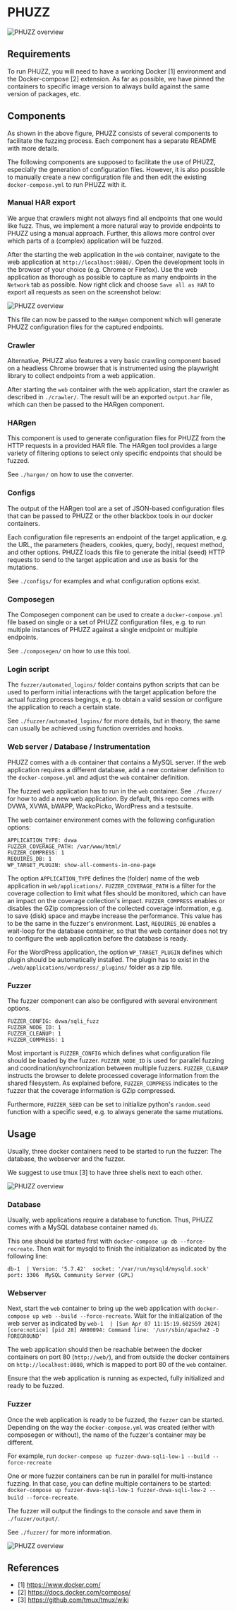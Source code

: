 PHUZZ
========================

![PHUZZ overview](../doc/phuzz-overview.png)

## Requirements

To run PHUZZ, you will need to have a working Docker [1] environment and the Docker-compose [2] extension. 
As far as possible, we have pinned the containers to specific image version to always build against the same version of packages, etc.

## Components

As shown in the above figure, PHUZZ consists of several components to facilitate the fuzzing process. Each component has a separate README with more details.

The following components are supposed to facilitate the use of PHUZZ, especially the generation of configuration files. However, it is also possible to manually create a new configuration file and then edit the existing `docker-compose.yml` to run PHUZZ with it.

### Manual HAR export

We argue that crawlers might not always find all endpoints that one would like fuzz. Thus, we implement a more natural way to provide endpoints to PHUZZ using a manual approach. Further, this allows more control over which parts of a (complex) application will be fuzzed. 

After the starting the web application in the `web` container, navigate to the web application at `http://localhost:8080/`. Open the development tools in the browser of your choice (e.g. Chrome or Firefox). Use the web application as thorough as possible to capture as many endpoints in the `Network` tab as possible. Now right click and choose `Save all as HAR` to export all requests as seen on the screenshot below:

![PHUZZ overview](../doc/save-har.png)

This file can now be passed to the `HARgen` component which will generate PHUZZ configuration files for the captured endpoints.

### Crawler

Alternative, PHUZZ also features a very basic crawling component based on a headless Chrome browser that is instrumented using the playwright library to collect endpoints from a web application. 

After starting the `web` container with the web application, start the crawler as described in `./crawler/`. The result will be an exported `output.har` file, which can then be passed to the HARgen component. 

### HARgen

This component is used to generate configuration files for PHUZZ from the HTTP requests in a provided HAR file. The HARgen tool provides a large variety of filtering options to select only specific endpoints that should be fuzzed. 

See `./hargen/` on how to use the converter.

### Configs

The output of the HARgen tool are a set of JSON-based configuration files that can be passed to PHUZZ or the other blackbox tools in our docker containers.

Each configuration file represents an endpoint of the target application, e.g. the URL, the parameters (headers, cookies, query, body), request method, and other options. PHUZZ loads this file to generate the initial (seed) HTTP requests to send to the target application and use as basis for the mutations. 

See `./configs/` for examples and what configuration options exist.

### Composegen

The Composegen component can be used to create a `docker-compose.yml` file based on single or a set of PHUZZ configuration files, e.g. to run multiple instances of PHUZZ against a single endpoint or multiple endpoints.

See `./composegen/` on how to use this tool.

### Login script

The `fuzzer/automated_logins/` folder contains python scripts that can be used to perform initial interactions with the target application before the actual fuzzing process begings, e.g. to obtain a valid session or configure the application to reach a certain state.

See `./fuzzer/automated_logins/` for more details, but in theory, the same can usually be achieved using function overrides and hooks.

### Web server / Database / Instrumentation

PHUZZ comes with a `db` container that contains a MySQL server. If the web application requires a different database, add a new container definition to the `docker-compose.yml` and adjust the `web` container definition.

The fuzzed web application has to run in the `web` container. See `./fuzzer/` for how to add a new web application. By default, this repo comes with DVWA, XVWA, bWAPP, WackoPicko, WordPress and a testsuite. 

The web container environment comes with the following configuration options:
```
APPLICATION_TYPE: dvwa
FUZZER_COVERAGE_PATH: /var/www/html/
FUZZER_COMPRESS: 1
REQUIRES_DB: 1
WP_TARGET_PLUGIN: show-all-comments-in-one-page
```

The option `APPLICATION_TYPE` defines the (folder) name of the web application in `web/applications/`. `FUZZER_COVERAGE_PATH` is a filter for the coverage collection to limit what files should be monitored, which can have an impact on the coverage collection's impact.
`FUZZER_COMPRESS` enables or disables the GZip compression of the collected coverage information, e.g. to save (disk) space and maybe increase the performance. This value has to be the same in the fuzzer's environment.
Last, `REQUIRES_DB` enables a wait-loop for the database container, so that the web container does not try to configure the web application before the database is ready.

For the WordPress application, the option `WP_TARGET_PLUGIN` defines which plugin should be automatically installed. The plugin has to exist in the `./web/applications/wordpress/_plugins/` folder as a zip file. 


### Fuzzer 
The fuzzer component can also be configured with several environment options.

```
FUZZER_CONFIG: dvwa/sqli_fuzz
FUZZER_NODE_ID: 1
FUZZER_CLEANUP: 1
FUZZER_COMPRESS: 1
```

Most important is `FUZZER_CONFIG` which defines what configuration file should be loaded by the fuzzer. `FUZZER_NODE_ID` is used for parallel fuzzing and coordination/synchronization between multiple fuzzers. `FUZZER_CLEANUP` instructs the browser to delete processed coverage information from the shared filesystem. As explained before, `FUZZER_COMPRESS` indicates to the fuzzer that the coverage information is GZip compressed. 

Furthermore, `FUZZER_SEED` can be set to initialize python's `random.seed` function with a specific seed, e.g. to always generate the same mutations. 

## Usage

Usually, three docker containers need to be started to run the fuzzer: The database, the webserver and the fuzzer. 

We suggest to use tmux [3] to have three shells next to each other.

![PHUZZ overview](../doc/phuzz-tmux.png)

### Database

Usually, web applications require a database to function. Thus, PHUZZ comes with a MySQL database container named `db`.

This one should be started first with `docker-compose up db --force-recreate`. Then wait for mysqld to finish the initialization as indicated by the following line:

`db-1  | Version: '5.7.42'  socket: '/var/run/mysqld/mysqld.sock'  port: 3306  MySQL Community Server (GPL)`

### Webserver

Next, start the `web` container to bring up the web application with `docker-compose up web --build --force-recreate`. Wait for the initialization of the web server as indicated by `web-1  | [Sun Apr 07 11:15:19.602559 2024] [core:notice] [pid 28] AH00094: Command line: '/usr/sbin/apache2 -D FOREGROUND'`

The web application should then be reachable between the docker containers on port 80 (`http://web/`), and from outside the docker containers on `http://localhost:8080`, which is mapped to port 80 of the `web` container.

Ensure that the web application is running as expected, fully initialized and ready to be fuzzed.

### Fuzzer

Once the web application is ready to be fuzzed, the `fuzzer` can be started. Depending on the 
way the `docker-compose.yml` was created (either with composegen or without), the name of the fuzzer's container may be different. 

For example, run `docker-compose up fuzzer-dvwa-sqli-low-1 --build --force-recreate`

One or more fuzzer containers can be run in parallel for multi-instance fuzzing. In that case, you can define multiple containers to be started: `docker-compose up fuzzer-dvwa-sqli-low-1 fuzzer-dvwa-sqli-low-2 --build --force-recreate`.

The fuzzer will output the findings to the console and save them in `./fuzzer/output/`.

See `./fuzzer/` for more information.

![PHUZZ overview](../doc/phuzz-vuln.png)

## References

- [1] https://www.docker.com/
- [2] https://docs.docker.com/compose/
- [3] https://github.com/tmux/tmux/wiki